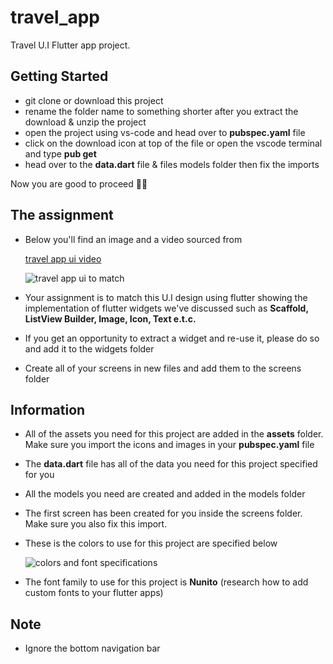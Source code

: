 # travel_app

Travel U.I Flutter app project.

## Getting Started

- git clone or download this project
- rename the folder name to something shorter after you extract the download & unzip the project
- open the project using vs-code and head over to **pubspec.yaml** file
- click on the download icon at top of the file or open the vscode terminal and type **pub get**
- head over to the **data.dart** file & files models folder then fix the imports

Now you are good to proceed 👍🏿



## The assignment

- Below you'll find an image and a video sourced from 

     [travel app ui video](https://cdn.dribbble.com/users/4470689/screenshots/15201622/media/7bfe4d8d58f95228bd3b5d33fc8ef631.mp4) 

     ![travel app ui to match](https://cdn.dribbble.com/users/4470689/screenshots/15201622/media/3d5ad89294250674c4f8e005e3c492c6.jpg?compress=1&resize=768x576&vertical=top)

- Your assignment is to match this U.I design using flutter showing the implementation of flutter widgets we've discussed such as **Scaffold, ListView Builder, Image, Icon, Text e.t.c.**
- If you get an opportunity to extract a widget and re-use it, please do so and add it to the widgets folder
- Create all of your screens in new files and add them to the screens folder

## Information
- All of the assets you need for this project are added in the **assets** folder. Make sure you import the icons and images in your **pubspec.yaml** file
- The **data.dart** file has all of the data you need for this project specified for you
- All the models you need are created and added in the models folder
- The first screen has been created for you inside the screens folder. Make sure you also fix this import.
- These is the colors to use for this project are specified below

    ![colors and font specifications](https://cdn.dribbble.com/users/4470689/screenshots/15201622/media/568a136666554923587bea6f0435dfa8.jpg?compress=1&resize=768x576&vertical=top)

- The font family to use for this project is **Nunito** (research how to add custom fonts to your flutter apps)
## Note
- Ignore the bottom navigation bar 